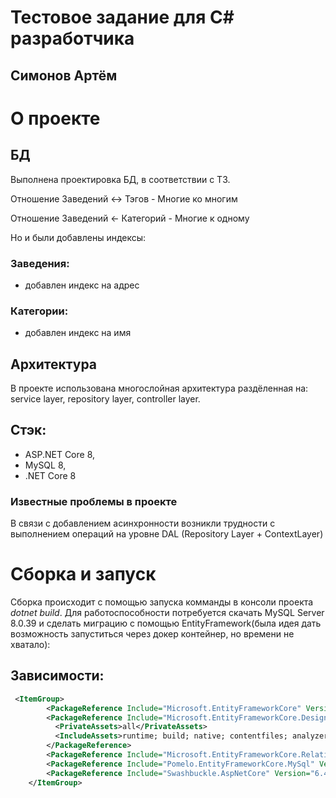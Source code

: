 # Тестовое задание для С# разработчика
## Симонов Артём

# О проекте

## БД
Выполнена проектировка БД, в соответствии с ТЗ.

Отношение Заведений <-> Тэгов - Многие ко многим

Отношение Заведений <- Категорий - Многие к одному 

Но и были добавлены индексы:
### Заведения:
- добавлен индекс на адрес
### Категории:
- добавлен индекс на имя

## Архитектура
В проекте использована многослойная архитектура раздёленная на: service layer, repository layer, controller layer. 

## Стэк:
- ASP.NET Core 8,
- MySQL 8,
- .NET Core 8

### Известные проблемы в проекте
В связи с добавлением асинхронности возникли трудности с выполнением операций на уровне DAL (Repository Layer + ContextLayer)

# Сборка и запуск
Сборка проиcходит с помощью запуска комманды в консоли проекта *dotnet build*. 
Для работоспособности потребуется скачать MySQL Server 8.0.39 и сделать миграцию с помощью EntityFramework(была идея дать возможность запуститься через докер контейнер, но времени не хватало):

## Зависимости:
```xml
 <ItemGroup>
        <PackageReference Include="Microsoft.EntityFrameworkCore" Version="8.0.8" />
        <PackageReference Include="Microsoft.EntityFrameworkCore.Design" Version="8.0.8">
          <PrivateAssets>all</PrivateAssets>
          <IncludeAssets>runtime; build; native; contentfiles; analyzers; buildtransitive</IncludeAssets>
        </PackageReference>
        <PackageReference Include="Microsoft.EntityFrameworkCore.Relational" Version="8.0.8" />
        <PackageReference Include="Pomelo.EntityFrameworkCore.MySql" Version="8.0.2" />
        <PackageReference Include="Swashbuckle.AspNetCore" Version="6.4.0"/>
    </ItemGroup>
```


